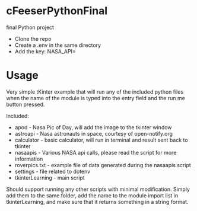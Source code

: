# cFeeserPythonFinal
final Python project

* Clone the repo
* Create a .env in the same directory
* Add the key: NASA_API=<your-api-key-here>

# Usage
Very simple tKinter example that will run any of the included python files when the name of the module is typed into the entry field and the run me button pressed.

Included:
* apod - Nasa Pic of Day, will add the image to the tkinter window
* astroapi - Nasa astronauts in space, courtesy of open-notify.org
* calculator - basic calculator, will run in terminal and result sent back to tkinter
* nasaapis - Various NASA api calls, please read the script for more information
* roverpics.txt - example file of data generated during the nasaapis script
* settings - file related to dotenv
* tkinterLearning - main script

Should support running any other scripts with minimal modification. Simply add them to the same folder, add the name to the module import list in tkinterLearning, and make sure that it returns something in a string format.
